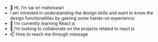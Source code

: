 - 👋 Hi, I’m sai sri maheswari
- I am intrested in understanding the design skills and want to  know the design functionalities by gaining some hands-on experience.
- 🌱 I’m currently learning React js
- 💞️ I’m looking to collaborate on the projects related to react js
- 📫 How to reach me through message

<!---
maheswari15/maheswari15 is a ✨ special ✨ repository because its `README.md` (this file) appears on your GitHub profile.
You can click the Preview link to take a look at your changes.
--->
